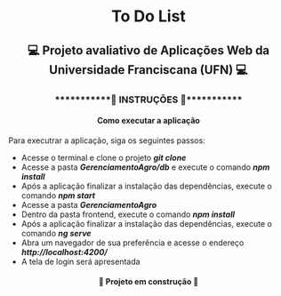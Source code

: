 <h1 align="center"> To Do List </h1>
<h2 align="center"> 💻 Projeto avaliativo de Aplicações Web da Universidade Franciscana (UFN) 💻</h2>

<h3 align="center">***********🔧 INSTRUÇÕES 🔧***********</h3>
<h4 align="center">Como executar a aplicação</h4>

Para executrar a aplicação, siga os seguintes passos:

* Acesse o terminal e clone o projeto ***git clone***
* Acesse a pasta ***GerenciamentoAgro/db*** e execute o comando ***npm install***
* Após a aplicação finalizar a instalação das dependências, execute o comando ***npm start***
* Acesse a pasta ***GerenciamentoAgro***
* Dentro da pasta frontend, execute o comando ***npm install***
* Após a aplicação finalizar a instalação das dependências, execute o comando ***ng serve***
* Abra um navegador de sua preferência e acesse o endereço ***http://localhost:4200/***
* A tela de login será apresentada

<h4 align="center"> 🚧 Projeto em construção 🚧</h4>
